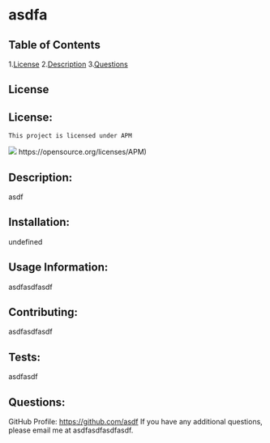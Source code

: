 # asdfa

  ## Table of Contents
  1.[License](#license)
  2.[Description](#description)
  3.[Questions](#questions)

  ## License
  ## License: 
    This project is licensed under APM
  <img src="https://img.shields.io/badge/license-APM-blue.svg">
  https://opensource.org/licenses/APM)

  ## Description:
  asdf

  ## Installation:
  undefined

  ## Usage Information:
  asdfasdfasdf

  ## Contributing:
  asdfasdfasdf

  ## Tests:
  asdfasdf
  
  ## Questions:
  GitHub Profile: https://github.com/asdf 
  If you have any additional questions, please email me at asdfasdfasdfasdf.
  